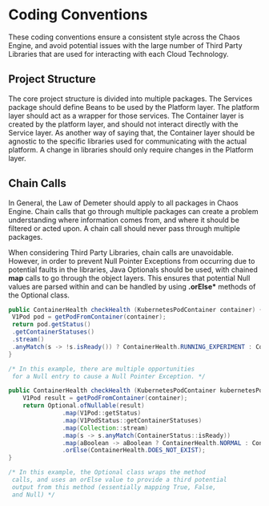 # Coding Conventions

These coding conventions ensure a consistent style across the Chaos Engine, and avoid potential issues with the large number of Third Party Libraries that are used for interacting with each Cloud Technology.

## Project Structure

The core project structure is divided into multiple packages. The Services package should define Beans to be used by the Platform layer. The platform layer should act as a wrapper for those services. The Container layer is created by the platform layer, and should not interact directly with the Service layer. As another way of saying that, the Container layer should be agnostic to the specific libraries used for communicating with the actual platform. A change in libraries should only require changes in the Platform layer.

## Chain Calls

In General, the Law of Demeter should apply to all packages in Chaos Engine. Chain calls that go through multiple packages can create a problem understanding where information comes from, and where it should be filtered or acted upon. A chain call should never pass through multiple packages.

When considering Third Party Libraries, chain calls are unavoidable. However, in order to prevent Null Pointer Exceptions from occurring due to potential faults in the libraries, Java Optionals should be used, with chained **map** calls to go through the object layers. This ensures that potential Null values are parsed within and can be handled by using **.orElse\*** methods of the Optional class.


```java tab="Bad Chain Call"
public ContainerHealth checkHealth (KubernetesPodContainer container) {
 V1Pod pod = getPodFromContainer(container);
 return pod.getStatus()
 .getContainerStatuses()
 .stream()
 .anyMatch(s -> !s.isReady()) ? ContainerHealth.RUNNING_EXPERIMENT : ContainerHealth.NORMAL)
}

/* In this example, there are multiple opportunities
 for a Null entry to cause a Null Pointer Exception. */
```



```java tab="Good Chain Call"
public ContainerHealth checkHealth (KubernetesPodContainer kubernetesPodContainer) {
    V1Pod result = getPodFromContainer(container);
    return Optional.ofNullable(result)
               .map(V1Pod::getStatus)
               .map(V1PodStatus::getContainerStatuses)
               .map(Collection::stream)
               .map(s -> s.anyMatch(ContainerStatus::isReady))
               .map(aBoolean -> aBoolean ? ContainerHealth.NORMAL : ContainerHealth.RUNNING_EXPERIMENT)
               .orElse(ContainerHealth.DOES_NOT_EXIST);
}

/* In this example, the Optional class wraps the method
 calls, and uses an orElse value to provide a third potential
 output from this method (essentially mapping True, False, 
 and Null) */

```

